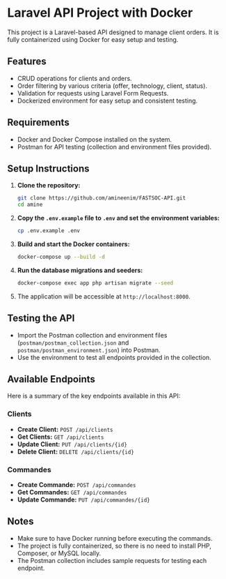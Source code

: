 # Laravel API Project with Docker

This project is a Laravel-based API designed to manage client orders. It is fully containerized using Docker for easy setup and testing.

## Features
- CRUD operations for clients and orders.
- Order filtering by various criteria (offer, technology, client, status).
- Validation for requests using Laravel Form Requests.
- Dockerized environment for easy setup and consistent testing.

## Requirements
- Docker and Docker Compose installed on the system.
- Postman for API testing (collection and environment files provided).

## Setup Instructions
1. **Clone the repository:**
    ```bash
    git clone https://github.com/amineenim/FASTSOC-API.git
    cd amine
    ```

2. **Copy the `.env.example` file to `.env` and set the environment variables:**
    ```bash
    cp .env.example .env
    ```

3. **Build and start the Docker containers:**
    ```bash
    docker-compose up --build -d
    ```

4. **Run the database migrations and seeders:**
    ```bash
    docker-compose exec app php artisan migrate --seed
    ```

5. The application will be accessible at `http://localhost:8000`.

## Testing the API
- Import the Postman collection and environment files (`postman/postman_collection.json` and `postman/postman_environment.json`) into Postman.
- Use the environment to test all endpoints provided in the collection.

## Available Endpoints
Here is a summary of the key endpoints available in this API:

### Clients
- **Create Client:** `POST /api/clients`
- **Get Clients:** `GET /api/clients`
- **Update Client:** `PUT /api/clients/{id}`
- **Delete Client:** `DELETE /api/clients/{id}`

### Commandes
- **Create Commande:** `POST /api/commandes`
- **Get Commandes:** `GET /api/commandes`
- **Update Commande:** `PUT /api/commandes/{id}`

## Notes
- Make sure to have Docker running before executing the commands.
- The project is fully containerized, so there is no need to install PHP, Composer, or MySQL locally.
- The Postman collection includes sample requests for testing each endpoint.
